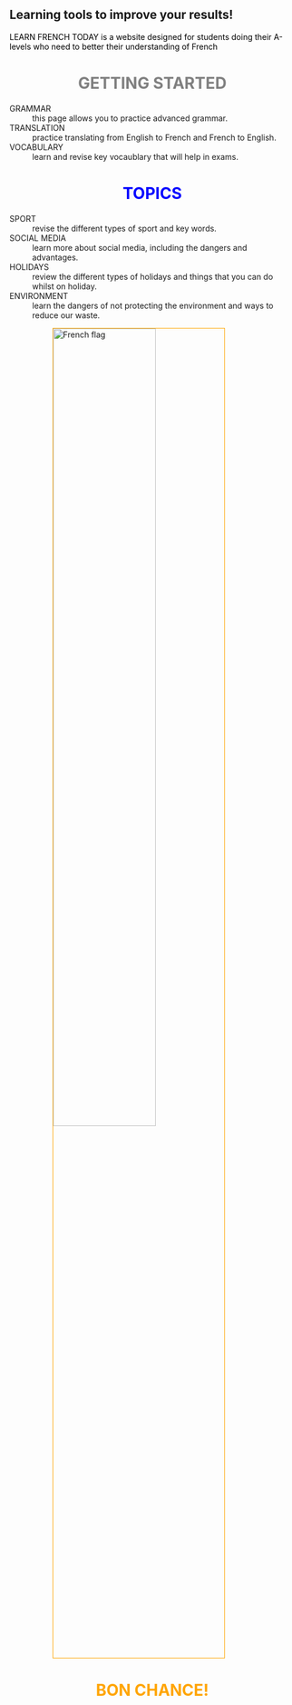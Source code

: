 ## Learning tools to improve your results!
<p style="color:black;"> LEARN FRENCH TODAY is a website designed for students doing their A-levels who need to better their understanding of French</P> 






<h1 align="center">
  <b style="color:grey;">GETTING STARTED</b><br>
</h1>
<dl>
  <dt>GRAMMAR</dt>
  <dd> this page allows you to practice advanced grammar. </dd>
  <dt>TRANSLATION</dt>
  <dd>practice translating from English to French and French to English.</dd>
  <dt>VOCABULARY</dt>
  <dd>learn and revise key vocaublary that will help in exams.</dd>
</dl>

<h1 align="center">
  <b style="color:BLUE;">TOPICS</b><br>
</h1>
<dl>
  <dt>SPORT</dt>
  <dd> revise the different types of sport and key words. </dd>
  <dt>SOCIAL MEDIA</dt>
  <dd>learn more about social media, including the dangers and advantages.</dd>
  <dt>HOLIDAYS</dt>
  <dd>review the different types of holidays and things that you can do whilst on holiday.</dd>
  <dt>ENVIRONMENT</dt>
  <dd>learn the dangers of not protecting the environment and ways to reduce our waste.</dd>
</dl>




<img style="width:60%; border:1px solid orange; margin-left:15%;" 
src="https://upload.wikimedia.org/wikipedia/en/c/c3/Flag_of_France.svg" alt="French flag" >
<h1 align="center">
  <b style="color:orange;">BON CHANCE!</b><br>
</h1>
